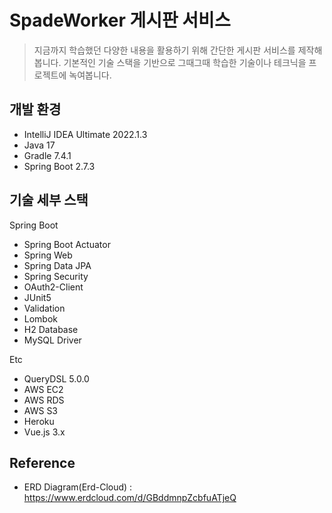# SpadeWorker 게시판 서비스

> 지금까지 학습했던 다양한 내용을 활용하기 위해 간단한 게시판 서비스를 제작해봅니다. 기본적인 기술 스택을 기반으로 그때그때 학습한 기술이나 테크닉을 프로젝트에 녹여봅니다.

## 개발 환경

* IntelliJ IDEA Ultimate 2022.1.3
* Java 17
* Gradle 7.4.1
* Spring Boot 2.7.3

## 기술 세부 스택

Spring Boot

* Spring Boot Actuator
* Spring Web
* Spring Data JPA
* Spring Security
* OAuth2-Client
* JUnit5
* Validation
* Lombok
* H2 Database
* MySQL Driver

Etc

* QueryDSL 5.0.0
* AWS EC2
* AWS RDS
* AWS S3
* Heroku
* Vue.js 3.x

## Reference

* ERD Diagram(Erd-Cloud) : https://www.erdcloud.com/d/GBddmnpZcbfuATjeQ


